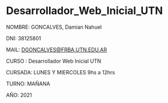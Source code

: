 # Desarrollador_Web_Inicial_UTN

NOMBRE: GONCALVES, Damian Nahuel

DNI: 38125801

MAIL: DGONCALVES@FRBA.UTN.EDU.AR

CURSO : Desarrollador Web Inicial UTN

CURSADA: LUNES Y MIERCOLES 9hs a 12hrs

TURNO: MAÑANA

AÑO: 2021

